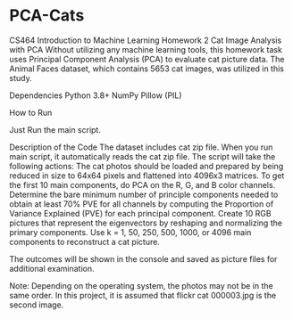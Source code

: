 # PCA-Cats
CS464 Introduction to Machine Learning Homework 2
Cat Image Analysis with PCA
Without utilizing any machine learning tools, this homework task uses Principal Component Analysis (PCA) to evaluate cat picture data. The Animal Faces dataset, which contains 5653 cat images, was utilized in this study.

Dependencies
	Python 3.8+
	NumPy
	Pillow (PIL)

How to Run

Just Run the main script.

Description of the Code	
The dataset includes cat zip file. When you run main script, it automatically reads the cat zip file.
	The script will take the following actions:
	The cat photos should be loaded and prepared by being reduced in size to 64x64 pixels and flattened into 4096x3 matrices.
	To get the first 10 main components, do PCA on the R, G, and B color channels.
	Determine the bare minimum number of principle components needed to obtain at least 70% PVE for all channels by computing the Proportion of Variance Explained (PVE) for 	each principal component.
	Create 10 RGB pictures that represent the eigenvectors by reshaping and normalizing the primary components.
	Use k = 1, 50, 250, 500, 1000, or 4096 main components to reconstruct a cat picture.

The outcomes will be shown in the console and saved as picture files for additional examination.

Note: Depending on the operating system, the photos may not be in the same order. In this project, it is assumed that flickr cat 000003.jpg is the second image.
